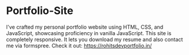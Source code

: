 # Portfolio-Site
I've crafted my personal portfolio website using HTML, CSS, and JavaScript, showcasing proficiency in vanilla JavaScript. This site is completely responsive. It lets you download my resume and also contact me via formspree.
Check it out: https://rohitsdevportfolio.in/ 
